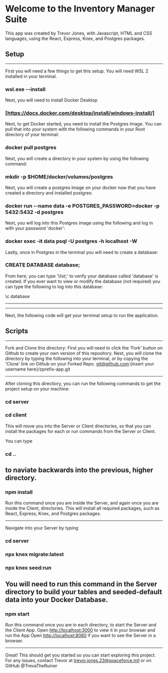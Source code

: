 # Welcome to the Inventory Manager Suite

This app was created by Trevor Jones, with Javascript, HTML and CSS languages, using the React, Express, Knex, and Postgres packages.

## Setup
-----------------------------
First you will need a few things to get this setup. You will need WSL 2 installed in your terminal.
  ### wsl.exe --install

Next, you will need to install Docker Desktop
### [https://docs.docker.com/desktop/install/windows-install/]

Next, to get Docker started, you need to install the Postgres Image. You can pull that into your system with the following
commands in your Root directory of your terminal:

### docker pull postgres

Next, you will create a directory in your system by using the following command:

###  mkdir -p $HOME/docker/volumes/postgres

Next, you will create a postgres Image on your docker now that you have created a directory and installed postgres:

###  docker run --name data -e POSTGRES_PASSWORD=docker -p 5432:5432 -d postgres

Next, you will log into this Postgres image using the following and log in with your password 'docker':

###  docker exec -it data psql -U postgres -h localhost -W

Lastly, once in Postgres in the terminal you will need to create a database:

### CREATE DATABASE database;

From here, you can type '\list;' to verify your database called 'database' is created.
If you ever want to view or modify the database (not required) you can type the following to log into this database:

\c database


-------------------------------------------------------
-------------------------------------------------------

Next, the following code will get your terminal setup to run the application.

## Scripts
------------------------------
Fork and Clone this directory:
First you will need to click the 'Fork' button on Github to create your own version of this repository.
Next, you will clone the directory by typing the following into your terminal, or by copying the 'Clone' link 
on Github on your Forked Repo.
git@github.com:{insert your username here}/zprefix-app.git

-----------------------------
After cloning this directiory, you can run the following commands to get the project setup on your machine:
### cd server   
### cd client

This will move you into the Server or Client directories, so that you can install the packages for each
or run commands from the Server or Client.

You can type 
### cd ..
to naviate backwards into the previous, higher directory.
-----------------------------
### npm install

Run this command once you are inside the Server, and again once you are inside the Client, directories.
This will install all required packages, such as React, Express, Knex, and Postgres packages.

-----------------------------
Navigate into your Server by typing
### cd server

### npx knex migrate:latest
### npx knex seed:run 

You will need to run this command in the Server directory to build your tables and seeded-default data into your Docker Database.
-----------------------------
### npm start

Run this command once you are in each directory, to start the Server and the Client App.
Open [http://localhost:3000](http://localhost:3000) to view it in your browser and run the App
Open [http://localhost:8080](http://localhost:8080) if you want to see the Server in a browser.

-----------------------------

Great! This should get you started so you can start exploring this project.
For any issues, contact Trevor at trevor.jones.23@spaceforce.mil or on GitHub @TrevaTheRuiner
